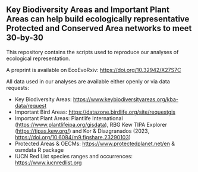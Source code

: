 ## Key Biodiversity Areas and Important Plant Areas can help build ecologically representative Protected and Conserved Area networks to meet 30-by-30
This repository contains the scripts used to reproduce our analyses of ecological representation.

A preprint is available on EcoEvoRxiv: https://doi.org/10.32942/X27S7C

All data used in our analyses are available either openly or via data requests:
- Key Biodiversity Areas: https://www.keybiodiversityareas.org/kba-data/request
- Important Bird Areas: https://datazone.birdlife.org/site/requestgis
- Important Plant Areas: Plantlife International (https://www.plantlifeipa.org/gisdata), RBG Kew TIPA Explorer (https://tipas.kew.org/) and Kor & Diazgranados (2023, https://doi.org/10.6084/m9.figshare.23290103)
- Protected Areas & OECMs: https://www.protectedplanet.net/en & osmdata R package
- IUCN Red List species ranges and occurrences: https://www.iucnredlist.org
